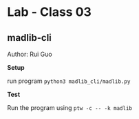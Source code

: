 # Lab - Class 03
## madlib-cli
Author: Rui Guo

**Setup**

run program ```python3 madlib_cli/madlib.py```

**Test**

Run the program using ```ptw -c -- -k madlib ```

